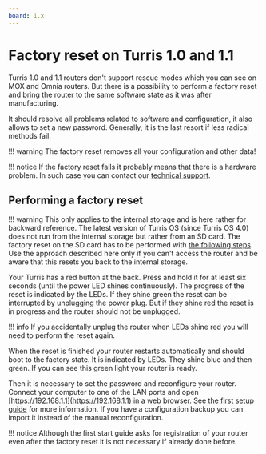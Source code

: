 ```yaml
---
board: 1.x
---
```

# Factory reset on Turris 1.0 and 1.1

Turris 1.0 and 1.1 routers don't support rescue modes which you can see
on MOX and Omnia routers. But there is a possibility to perform a factory
reset and bring the router to the same software state as it was after
manufacturing.

It should resolve all problems related to software and configuration,
it also allows to set a new password. Generally, it is the last resort
if less radical methods fail.

!!! warning
    The factory reset removes all your configuration and other data!

!!! notice
    If the factory reset fails it probably means that there is
    a hardware problem. In such case you can contact our
    [technical support](../../basics/support.md).

## Performing a factory reset

!!! warning
    This only applies to the internal storage and is here rather for backward
    reference. The latest version of Turris OS (since Turris OS 4.0) does not run
    from the internal storage but rather from an SD card. The factory reset on the SD card
    has to be performed with [the following
    steps](/geek/btrfs_turris1x/#how-to-perform-factory-reset-medkit).  
    Use the approach described here only if you can't access the router and be aware
    that this resets you back to the internal storage.

Your Turris has a red button at the back. Press and hold it for at least
six seconds (until the power LED shines continuously). The progress of
the reset is indicated by the LEDs. If they shine green the reset can
be interrupted by unplugging the power plug. But if they shine red the reset
is in progress and the router should not be unplugged.

!!! info
    If you accidentally unplug the router when LEDs shine red you will
    need to perform the reset again.

When the reset is finished your router restarts automatically and should
boot to the factory state. It is indicated by LEDs. They shine blue
and then green. If you can see this green light your router is ready.

Then it is necessary to set the password and reconfigure your router.
Connect your computer to one of the LAN ports and open
[https://192.168.1.1](https://192.168.1.1) in a web browser.
See [the first setup guide](../../basics/first-setup/simple-setup.md)
for more information. If you have a configuration backup you can import
it instead of the manual reconfiguration.

!!! notice
    Although the first start guide asks for registration of your router
    even after the factory reset it is not necessary if already done
    before.
